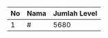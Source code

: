 | No | Nama            | Jumlah Level |
|----|-----------------|--------------|
| 1  | #    |    5680        |
